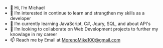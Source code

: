 - 👋 Hi, I’m Michael
- 👀 I’m interested in continue to learn and strangthen my skills as a developer
- 🌱 I’m currently learning JavaScript, C#, Jqury, SQL, and about API's
- 💞️ I’m looking to collaborate on Web Development projects to further my knowlage in my career
- 📫 Reach me by Email at MorenoMike100@gmail.com

<!---
MorenoMike/MorenoMike is a ✨ special ✨ repository because its `README.md` (this file) appears on your GitHub profile.
You can click the Preview link to take a look at your changes.
--->
